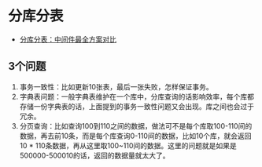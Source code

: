 # 分库分表
* [分库分表：中间件最全方案对比](https://zhuanlan.zhihu.com/p/375072815)

## 3个问题
1. 事务一致性：比如更新10张表，最后一张失败，怎样保证事务。
1. 字典表问题：一般字典表维护在一个库中，分库查询的话影响效率，每个库都存储一份字典表的话，上面提到的事务一致性问题又会出现。库之间也会过于冗余。
1. 分页查询：比如查询100到110之间的数据，做法可不是每个库取100-110间的数据，再去前10条，而是每个库查询0-110间的数据，比如10个库，就会返回 10 * 110条数据，再从这里取100~110间的数据。这里的问题就是如果是 500000-500010的话，返回的数据量就太大了。
